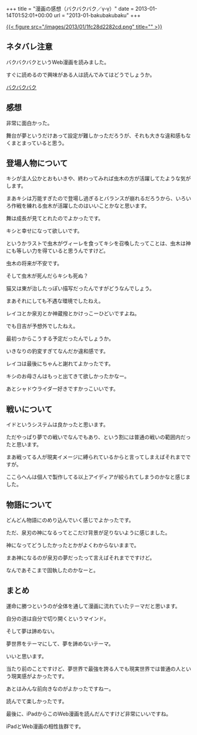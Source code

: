 +++
title = "漫画の感想（バクバクバク／γ‐γ）"
date = 2013-01-14T01:52:01+00:00
url = "2013-01-bakubakubaku"
+++

<a title="バクバクバク" href="http://nagurigaki.web.fc2.com/baku/" target="_blank">{{< figure src="/images/2013/01/1fc28d2282cd.png" title="" >}}</a>

## ネタバレ注意

バクバクバクというWeb漫画を読みました。

すぐに読めるので興味がある人は読んでみてはどうでしょうか。

[バクバクバク](http://nagurigaki.web.fc2.com/baku/)

## 感想

非常に面白かった。

舞台が夢というだけあって設定が難しかっただろうが、それも大きな違和感もなくまとまっていると思う。

## 登場人物について

キシが主人公かとおもいきや、終わってみれば虫木の方が活躍してたような気がします。

まあキシは万能すぎたので登場し過ぎるとバランスが崩れるだろうから、いろいろ作戦を練れる虫木が活躍したのはいいことかなと思います。

舞は成長が見てとれたのでよかったです。

キシと幸せになって欲しいです。

というかラストで虫木がヴィーレを食ってキシを召喚したってことは、虫木は神にも等しい力を得ていると思うんですけど。

虫木の将来が不安です。

そして虫木が死んだらキシも死ぬ？

猫又は東が治したっぽい描写だったんですがどうなんでしょう。

まあそれにしても不遇な環境でしたねえ。

レイコとか泉刃とか神蔵撥とかけっこーひどいですよね。

でも日吉が予想外でしたねえ。

最初っからこうする予定だったんでしょうか。

いきなりの豹変すぎてなんだか違和感です。

レイコは最後にちゃんと謝れてよかったです。

キシのお母さんはもっと出てきて欲しかったかなー。

あとシャドウライダー好きですかっこいいです。

## 戦いについて

イドというシステムは良かったと思います。

ただやっぱり夢での戦いでなんでもあり、という割には普通の戦いの範囲内だったと思います。

まあ戦ってる人が現実イメージに縛られているからと言ってしまえばそれまでですが。

ここらへんは個人で製作してる以上アイディアが絞られてしまうのかなと感じました。

## 物語について

どんどん物語にのめり込んでいく感じでよかったです。

ただ、泉刃の神になるってとこだけ背景が足りないように感じました。

神になってどうしたかったとかがよくわからないままで。

まあ神になるのが泉刃の夢だったって言えばそれまでですけど。

なんであそこまで固執したのかなーと。

## まとめ

運命に勝つというのが全体を通して漫画に流れていたテーマだと思います。

自分の道は自分で切り開くというマインド。

そして夢は諦めない。

夢世界をテーマにして、夢を諦めないテーマ。

いいと思います。

当たり前のことですけど、夢世界で最強を誇る人でも現実世界では普通の人という現実感がよかったです。

あとはみんな前向きなのがよかったですねー。

読んでて楽しかったです。

最後に、iPadからこのWeb漫画を読んだんですけど非常にいいですね。

iPadとWeb漫画の相性抜群です。
